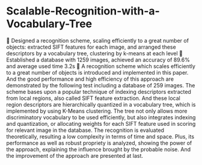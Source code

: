 Scalable-Recognition-with-a-Vocabulary-Tree
===========================================

	Designed a recognition scheme, scaling efficiently to a great number of objects: extracted SIFT features for each image, and arranged these descriptors by a vocabulary tree, clustering by k-means at each level 
	Established a database with 1259 images, achieved an accuracy of 89.6% and average used time 3.2s
 A recognition scheme which scales efficiently to a great number of objects is introduced and implemented in this paper. And the good performance and high efficiency of this approach are demonstrated by the following test including a database of 259 images.
The scheme bases upon a popular technique of indexing descriptors extracted from local regions, also called SIFT feature extraction. And these local region descriptors are hierarchically quantized in a vocabulary tree, which is implemented by using K-Means clustering. The tree not only allows more discriminatory vocabulary to be used efficiently, but also integrates indexing and quantization, or allocating weights for each SIFT feature used in scoring for relevant image in the database.
The recognition is evaluated theoretically, resulting a low complexity in terms of time and space. Plus, its performance as well as robust propriety is analyzed, showing the power of the approach, explaining the influence brought by the probable noise. And the improvement of the approach are presented at last.
